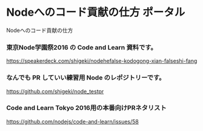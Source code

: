 # Nodeへのコード貢献の仕方 ポータル

Nodeへのコード貢献の仕方

### 東京Node学園祭2016 の Code and Learn 資料です。

  https://speakerdeck.com/shigeki/nodehefalse-kodogong-xian-falseshi-fang

### なんでも PR していい練習用 Node のレポジトリーです。

  https://github.com/shigeki/node_testpr

### Code and Learn Tokyo 2016用の本番向けPRネタリスト

  https://github.com/nodejs/code-and-learn/issues/58
